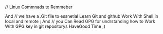 // Linux Commnads to Remmeber 
	
And
	// we have a .Git file to essnetial Learn Git and 
		github Work With Shell in local and remote ;
And 
	// you Can Read GPG for undrstanding how to Work With GPG key in git repositorys
HaveGood Time ;)